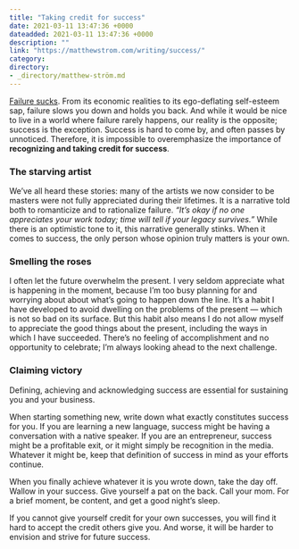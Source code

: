 ```yaml
---
title: "Taking credit for success"
date: 2021-03-11 13:47:36 +0000
dateadded: 2021-03-11 13:47:36 +0000
description: ""
link: "https://matthewstrom.com/writing/success/"
category:
directory:
- _directory/matthew-ström.md
---
```

<p><a href="https://matthewstrom.com/writing/what-happens-when-things-go-wrong" target="_blank" rel="noopener">Failure sucks</a>.  From its economic realities to its ego-deflating self-esteem sap, failure slows you down and holds you back. And while it would be nice to live in a world where failure rarely happens, our reality is the opposite; success is the exception. Success is hard to come by, and often passes by unnoticed. Therefore, it is impossible to overemphasize the importance of <strong>recognizing and taking credit for success</strong>.</p>
<h3 id="the-starving-artist">The starving artist</h3>
<p>We’ve all heard these stories: many of the artists we now consider to be masters were not fully appreciated during their lifetimes. It is a narrative told both to romanticize and to rationalize failure. <em>“It’s okay if no one appreciates your work today; time will tell if your legacy survives.”</em> While there is an optimistic tone to it, this narrative generally stinks. When it comes to success, the only person whose opinion truly matters is your own.</p>
<h3 id="smelling-the-roses">Smelling the roses</h3>
<p>I often let the future overwhelm the present. I very seldom appreciate what is happening in the moment, because I’m too busy planning for and worrying about about what’s going to happen down the line. It’s a habit I have developed to avoid dwelling on the problems of the present — which is not so bad on its surface. But this habit also means I do not allow myself to appreciate the good things about the present, including the ways in which I have succeeded. There’s no feeling of accomplishment and no opportunity to celebrate; I’m always looking ahead to the next challenge.</p>
<h3 id="claiming-victory">Claiming victory</h3>
<p>Defining, achieving and acknowledging success are essential for sustaining you and your business.</p>
<p>When starting something new, write down what exactly constitutes success for you. If you are learning a new language, success might be having a conversation with a native speaker. If you are an entrepreneur, success might be a profitable exit, or it might simply be recognition in the media. Whatever it might be, keep that definition of success in mind as your efforts continue.</p>
<p>When you finally achieve whatever it is you wrote down, take the day off. Wallow in your success. Give yourself a pat on the back. Call your mom. For a brief moment, be content, and get a good night’s sleep.</p>
<p>If you cannot give yourself credit for your own successes, you will find it hard to accept the credit others give you. And worse, it will be harder to envision and strive for future success.</p>
